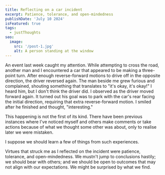 ```yaml
---
title: Reflecting on a car incident
excerpt: Patience, tolerance, and open-mindedness
publishDate: 'July 10 2024'
isFeatured: true
tags:
  - justThoughts
seo:
  image:
    src: '/post-1.jpg'
    alt: A person standing at the window
---
```


An event last week caught my attention. While attempting to cross the road, another man and I encountered a car that appeared to be making a three-point turn. After enough reverse-forward motions to drive off in the opposite direction, the driver reversed again. The man beside me grew furious and complained, shouting something that translates to "it's okay, it's okay!" I heard him, but I don't think the driver did. I observed as the driver moved forward again. It turned out his goal was to park with the car's rear facing the initial direction, requiring that extra reverse-forward motion. I smiled after he finished and thought, "interesting."
  
This happening is not the first of its kind. There have been previous instances where I've noticed myself and others make comments or take actions because of what we thought some other was about, only to realise later we were mistaken.
  
I suppose we should learn a few of things from such experiences. 
  
Virtues that struck me as I reflected on the incident were patience, tolerance, and open-mindedness. We mustn't jump to conclusions hastily; we should bear with others; and we should be open to outcomes that may not align with our expectations. We might be surprised by what we find.
